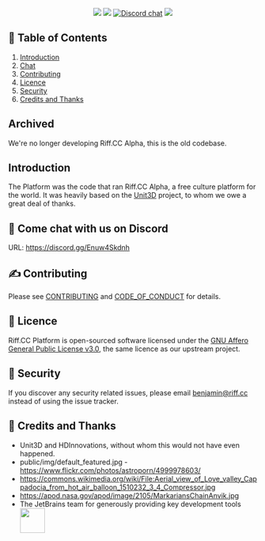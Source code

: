 <p align="center">
<a href="http://laravel.com"><img src="https://img.shields.io/badge/Laravel-8-f4645f.svg?style=flat-square" /></a> 
<a href="https://github.com/riffcc/platform/blob/master/LICENSE"><img src="https://img.shields.io/badge/License-AGPL%20v3.0-yellow.svg?style=flat-square" /></a>
<a href="https://discord.gg/Enuw4Skdnh"><img alt="Discord chat" src="https://img.shields.io/badge/discord-Chat%20now-a29bfe.svg?style=flat-square" /></a>
<a href="http://makeapullrequest.com"><img src="https://img.shields.io/badge/PRs-welcome-brightgreen.svg?style=flat-square"></a>
</p>


## 📝 Table of Contents

1. [Introduction](#introduction)
2. [Chat](#chat)
3. [Contributing](#contributing)
4. [Licence](#licence)
5. [Security](#security)
6. [Credits and Thanks](#thanks)

## Archived
We're no longer developing Riff.CC Alpha, this is the old codebase.

## <a name="introduction"></a>Introduction

The Platform was the code that ran Riff.CC Alpha, a free culture platform for the world. It was heavily based on the [Unit3D](https://github.com/HDInnovations/UNIT3D-Community-Edition) project, to whom we owe a great deal of thanks.

## <a name="chat"></a>  💬 Come chat with us on Discord

URL: https://discord.gg/Enuw4Skdnh

## <a name="contributing"></a> ✍️ Contributing

Please see [CONTRIBUTING](CONTRIBUTING.md) and [CODE_OF_CONDUCT](CODE_OF_CONDUCT.md) for details.

## <a name="licence"></a> 📝 Licence

Riff.CC Platform is open-sourced software licensed under the [GNU Affero General Public License v3.0](https://github.com/riffcc/platform/blob/master/LICENSE), the same licence as our upstream project.

## <a name="security"></a> 🔐 Security

If you discover any security related issues, please email benjamin@riff.cc instead of using the issue tracker.

## <a name="thanks"></a> 🎉 Credits and Thanks

* Unit3D and HDInnovations, without whom this would not have even happened.
* public/img/default_featured.jpg - https://www.flickr.com/photos/astroporn/4999978603/
* https://commons.wikimedia.org/wiki/File:Aerial_view_of_Love_valley_Cappadocia_from_hot_air_balloon_1510232_3_4_Compressor.jpg
* https://apod.nasa.gov/apod/image/2105/MarkariansChainAnvik.jpg
* The JetBrains team for generously providing key development tools
<a href="https://www.jetbrains.com/?from=riff.cc"><img src="https://i.imgur.com/KgDXZV8.png" height="50px;"></a>
